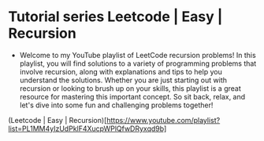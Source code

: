 # Tutorial series Leetcode | Easy | Recursion

- Welcome to my YouTube playlist of LeetCode recursion problems! In this playlist, you will find solutions to a variety of programming problems that involve recursion, along with explanations and tips to help you understand the solutions. Whether you are just starting out with recursion or looking to brush up on your skills, this playlist is a great resource for mastering this important concept. So sit back, relax, and let's dive into some fun and challenging problems together!

(Leetcode | Easy | Recursion)[https://www.youtube.com/playlist?list=PL1MM4yIzUdPklF4XucpWPlQfwDRyxqd9b]

